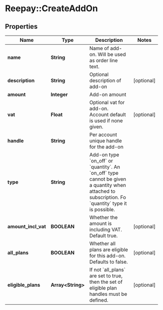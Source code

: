 # Reepay::CreateAddOn

## Properties
Name | Type | Description | Notes
------------ | ------------- | ------------- | -------------
**name** | **String** | Name of add-on. Will be used as order line text. | 
**description** | **String** | Optional description of add-on | [optional] 
**amount** | **Integer** | Add-on amount | 
**vat** | **Float** | Optional vat for add-on. Account default is used if none given. | [optional] 
**handle** | **String** | Per account unique handle for the add-on | 
**type** | **String** | Add-on type &#x60;on_off&#x60; or &#x60;quantity&#x60;. An &#x60;on_off&#x60; type cannot be given a quantity when attached to subscription. Fo &#x60;quantity&#x60; type it is possible. | 
**amount_incl_vat** | **BOOLEAN** | Whether the amount is including VAT. Default true. | [optional] 
**all_plans** | **BOOLEAN** | Whether all plans are eligible for this add-on. Defaults to false. | [optional] 
**eligible_plans** | **Array&lt;String&gt;** | If not &#x60;all_plans&#x60; are set to true, then the set of eligible plan handles must be defined. | [optional] 


